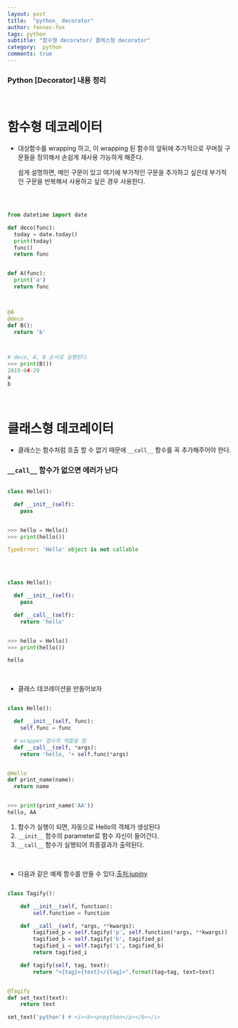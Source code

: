 ```yaml
---
layout: post
title:  "python_ decorator"
author: fennec-fox
tags: python
subtitle: "함수형 decorator/ 클래스형 decorator"
category:  python
comments: true
---
```


### Python [Decorator] 내용 정리

<br>

# 함수형 데코레이터

- 대상함수를 wrapping 하고, 이 wrapping 된 함수의 앞뒤에 추가적으로 꾸며질 구문들을 정의해서 손쉽게 재사용 가능하게 해준다.

  쉽게 설명하면, 메인 구문이 있고 여기에 부가적인 구문을 추가하고 싶은데 부가적인 구문을 반복해서 사용하고 싶은 경우 사용한다.

<br>

```python

from datetime import date

def deco(func):
  today = date.today()
  print(today)
  func()
  return func


def A(func):
  print('a')
  return func



@A
@deco
def B():
  return 'b'



# deco, A, B 순서로 실행된다.  
>>> print(B())
2019-04-29
a
b

```

<br>

# 클래스형 데코레이터

- 클래스는 함수처럼 호출 할 수 없기 때문에 `__call__` 함수를 꼭 추가해주어야 한다.

### `__call__` 함수가 없으면 에러가 난다

```python

class Hello():

  def __init__(self):
    pass


>>> hello = Hello()
>>> print(hello())

TypeError: 'Hello' object is not callable

```

<br>

```python

class Hello():

  def __init__(self):
    pass

  def __call__(self):
    return 'hello'


>>> hello = Hello()
>>> print(hello())

hello

```

<br>

- 클래스 데코레이션을 만들어보자

```python

class Hello():

  def __init__(self, func):
    self.func = func

  # wrapper 함수의 역할을 함
  def __call__(self, *args):
    return 'hello, '+ self.func(*args)


@Hello
def print_name(name):
  return name


>>> print(print_name('AA'))
hello, AA

```

1. 함수가 실행이 되면, 자동으로 Hello의 객체가 생성된다
2. `__init__` 함수의 parameter로 함수 자신이 들어간다.
3. `__call__` 함수가 실행되어 최종결과가 출력된다.

<br>

- 다음과 같은 예제 함수를 만들 수 있다.[출처:jupiny](https://jupiny.com/2016/09/25/decorator-class/)

```python

class Tagify():

    def __init__(self, function):
        self.function = function

    def __call__(self, *args, **kwargs):
        tagified_p = self.tagify('p', self.function(*args, **kwargs))
        tagified_b = self.tagify('b', tagified_p)
        tagified_i = self.tagify('i', tagified_b)
        return tagified_i

    def tagify(self, tag, text):
        return "<{tag}>{text}</{tag}>".format(tag=tag, text=text)


@Tagify
def set_text(text):  
    return text

set_text('python') # <i><b><p>python</p></b></i>  

```
